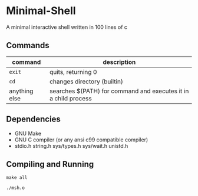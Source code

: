 # Minimal-Shell
A minimal interactive shell written in 100 lines of c

## Commands
command|description
-------|-----------
`exit`| quits, returning 0
`cd`  | changes directory (builtin)
anything else|searches $(PATH) for command and executes it in a child process

## Dependencies
* GNU Make
* GNU C compiler (or any ansi c99 compatible compiler)
* stdio.h string.h sys/types.h sys/wait.h unistd.h

## Compiling and Running
`make all`

`./msh.o`
